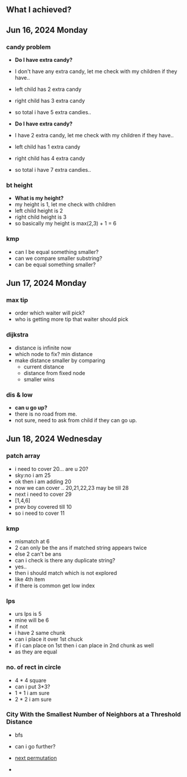 ## What I achieved?

## Jun 16, 2024 Monday
### candy problem
- **Do I have extra candy?**
- I don't have any extra candy, let me check with my children if they have..
- left child has 2 extra candy
- right child has 3 extra candy
- so total i have 5 extra candies..

- **Do I have extra candy?**
- I have 2 extra candy, let me check with my children if they have..
- left child has 1 extra candy
- right child has 4 extra candy
- so total i have 7 extra candies..

### bt height
- **What is my height?**
- my height is 1, let me check with children
- left child height is 2
- right child height is 3
- so basically my height is  max(2,3) + 1 = 6

### kmp
- can I be equal something smaller?
- can we compare smaller substring?
- can be equal something smaller?

## Jun 17, 2024 Monday
### max tip
- order which waiter will pick? 
- who is getting more tip that waiter should pick

### dijkstra
- distance is infinite now 
- which node to fix? min distance 
- make distance smaller by comparing 
  - current distance 
  - distance from fixed node 
  - smaller wins

### dis & low
- **can u go up?**
- there is no road from me.
- not sure, need to ask from child if they can go up.

## Jun 18, 2024 Wednesday
### patch array
- i need to cover 20... are u 20?
- sky:no i am 25
- ok then i am adding 20
- now we can cover  .. 20,21,22,23 may be till 28
- next i need to cover 29
- [1,4,6]
- prev boy covered till 10
- so i need to cover 11

### kmp
- mismatch at 6
- 2 can only be the ans if matched string appears twice
- else 2 can't be ans
- can i check is there any duplicate string?
- yes..
- then i should match which is not explored
- like 4th item
- if there is common get low index

### lps
- urs lps is 5
- mine will be 6
- if not
- i have 2 same chunk
- can i place it over 1st chuck
- if i can place on 1st then i can place in 2nd chunk as well
- as they are equal

### no. of rect in circle
- 4 * 4 square
- can i put 3*3?
- 1 * 1 i am sure
- 2 * 2 i am sure

### City With the Smallest Number of Neighbors at a Threshold Distance
- bfs
- can i go further?

- [next permutation](./md/np.md)
- 